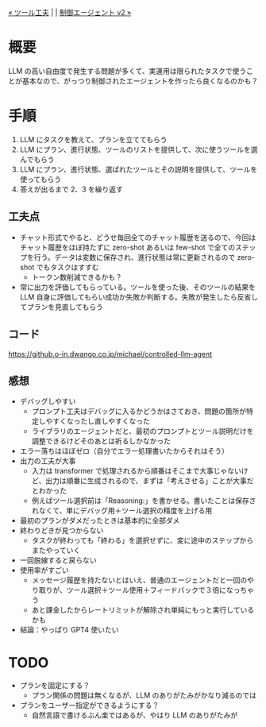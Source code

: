 [« ツール工夫](./03_langchain2.md) | | [制御エージェント v2 »](./05_controlled_agent2.md)

# 概要

LLM の高い自由度で発生する問題が多くて、実運用は限られたタスクで使うことが基本なので、がっつり制御されたエージェントを作ったら良くなるのかも？

# 手順

1. LLM にタスクを教えて、プランを立ててもらう
2. LLM にプラン、進行状態、ツールのリストを提供して、次に使うツールを選んでもらう
3. LLM にプラン、進行状態、選ばれたツールとその説明を提供して、ツールを使ってもらう
4. 答えが出るまで 2、3 を繰り返す

## 工夫点

- チャット形式でやると、どうせ毎回全てのチャット履歴を送るので、今回はチャット履歴をほぼ持たずに zero-shot あるいは few-shot で全てのステップを行う。データは変数に保存され、進行状態は常に更新されるので zero-shot でもタスクはすすむ
  - トークン数削減できるかも？
- 常に出力を評価してもらっている。ツールを使った後、そのツールの結果を LLM 自身に評価してもらい成功か失敗か判断する。失敗が発生したら反省してプランを見直してもらう

## コード

https://github.o-in.dwango.co.jp/michael/controlled-llm-agent

## 感想

- デバッグしやすい
  - プロンプト工夫はデバッグに入るかどうかはさておき、問題の箇所が特定しやすくなったし直しやすくなった
  - ライブラリのエージェントだと、最初のプロンプトとツール説明だけを調整できるけどそのあとは祈るしかなかった
- エラー落ちはほぼゼロ（自分でエラー処理書いたからそれはそう）
- 出力の工夫が大事
  - 入力は transformer で処理されるから順番はそこまで大事じゃないけど、出力は順番に生成されるので、まずは「考えさせる」ことが大事だとわかった
  - 例えばツール選択前は「Reasoning:」を書かせる。書いたことは保存されなくて、単にデバッグ用＋ツール選択の精度を上げる用
- 最初のプランがダメだったときは基本的に全部ダメ
- 終わりどきが見つからない
  - タスクが終わっても「終わる」を選択せずに、変に途中のステップからまたやっていく
- 一回脱線すると戻らない
- 使用率がすごい
  - メッセージ履歴を持たないとはいえ、普通のエージェントだと一回のやり取りが、ツール選択＋ツール使用＋フィードバックで３倍になっちゃう
  - あと課金したからレートリミットが解除され単純にもっと実行しているかも
- 結論：やっぱり GPT4 使いたい

# TODO

- プランを固定にする？
  - プラン関係の問題は無くなるが、LLM のありがたみがかなり減るのでは
- プランをユーザー指定ができるようにする？
  - 自然言語で書けるぶん楽ではあるが、やはり LLM のありがたみが
